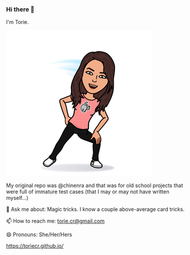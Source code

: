 ### Hi there 👋

<!--
**toriecr/toriecr** is a ✨ _special_ ✨ repository because its `README.md` (this file) appears on your GitHub profile.

Here are some ideas to get you started:

- 🔭 I’m currently working on ...
- 🌱 I’m currently learning ...
- 👯 I’m looking to collaborate on ...
- 🤔 I’m looking for help with ...
- 💬 Ask me about ...
- 📫 How to reach me: ...
- 😄 Pronouns: ...
- ⚡ Fun fact: ...
-->

I'm Torie.

<img src="72723.jpg" alt="bitmoji"> 



My original repo was @chinenra and that was for old school projects that were full of immature test cases (that I may or may not have written myself...)

💬 Ask me about: Magic tricks. I know a couple above-average card tricks.

📫  How to reach me: torie.cr@gmail.com

😄 Pronouns: She/Her/Hers

https://toriecr.github.io/

